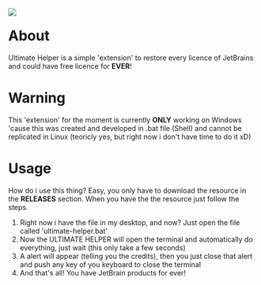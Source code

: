 <img src= "https://i.imgur.com/1K7r5CA.png" align="left"> 

# About
Ultimate Helper is a simple 'extension' to restore every licence of JetBrains and could have free licence for **EVER**!

# Warning
This 'extension' for the moment is currently **ONLY** working on Windows 'cause this was created and 
developed in .bat file (Shell) and cannot be replicated in Linux (teoricly yes, but right now i don't have time to do it xD)

# Usage
How do i use this thing? Easy, you only have to download the resource in the **RELEASES** section.
When you have the the resource just follow the steps.

 1. Right now i have the file in my desktop, and now? Just open the file called 'ultimate-helper.bat'
 2. Now the ULTIMATE HELPER will open the terminal and automatically do everything, just wait (this only take a few seconds)
 3. A alert will appear (telling you the credits), then you just close that alert and push any key of you keyboard to close the terminal
 4. And that's all! You have JetBrain products for ever!


 
